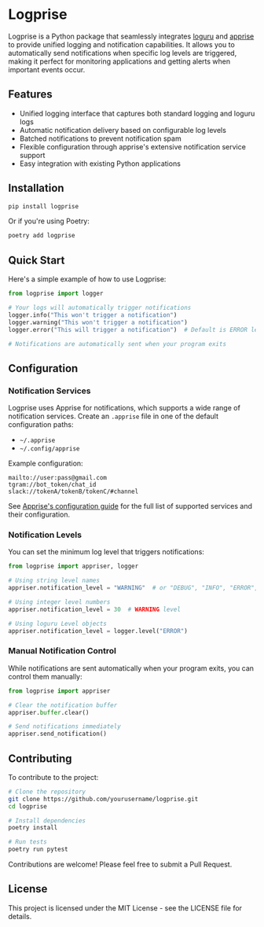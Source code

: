 # Logprise

Logprise is a Python package that seamlessly integrates [loguru](https://github.com/Delgan/loguru/) and [apprise](https://github.com/caronc/apprise) to provide unified logging and notification capabilities. It allows you to automatically send notifications when specific log levels are triggered, making it perfect for monitoring applications and getting alerts when important events occur.

## Features

- Unified logging interface that captures both standard logging and loguru logs
- Automatic notification delivery based on configurable log levels
- Batched notifications to prevent notification spam
- Flexible configuration through apprise's extensive notification service support
- Easy integration with existing Python applications

## Installation

```bash
pip install logprise
```

Or if you're using Poetry:

```bash
poetry add logprise
```

## Quick Start

Here's a simple example of how to use Logprise:

```python
from logprise import logger

# Your logs will automatically trigger notifications
logger.info("This won't trigger a notification")
logger.warning("This won't trigger a notification")
logger.error("This will trigger a notification")  # Default is ERROR level

# Notifications are automatically sent when your program exits
```

## Configuration

### Notification Services

Logprise uses Apprise for notifications, which supports a wide range of notification services. Create an `.apprise` file in one of the default configuration paths:

- `~/.apprise`
- `~/.config/apprise`

Example configuration:

```text
mailto://user:pass@gmail.com
tgram://bot_token/chat_id
slack://tokenA/tokenB/tokenC/#channel
```

See [Apprise's configuration guide](https://github.com/caronc/apprise/wiki/config#cli) for the full list of supported services and their configuration.

### Notification Levels

You can set the minimum log level that triggers notifications:

```python
from logprise import appriser, logger

# Using string level names
appriser.notification_level = "WARNING"  # or "DEBUG", "INFO", "ERROR", "CRITICAL"

# Using integer level numbers
appriser.notification_level = 30  # WARNING level

# Using loguru Level objects
appriser.notification_level = logger.level("ERROR")
```

### Manual Notification Control

While notifications are sent automatically when your program exits, you can control them manually:

```python
from logprise import appriser

# Clear the notification buffer
appriser.buffer.clear()

# Send notifications immediately
appriser.send_notification()
```

## Contributing

To contribute to the project:

```bash
# Clone the repository
git clone https://github.com/yourusername/logprise.git
cd logprise

# Install dependencies
poetry install

# Run tests
poetry run pytest
```

Contributions are welcome! Please feel free to submit a Pull Request.

## License

This project is licensed under the MIT License - see the LICENSE file for details.